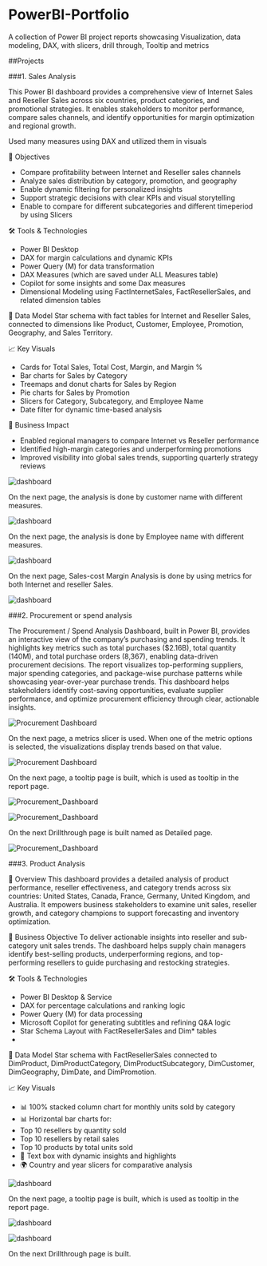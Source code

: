 # PowerBI-Portfolio
A collection of Power BI project reports showcasing Visualization, data modeling, DAX, with slicers, drill through, Tooltip and metrics

##Projects

###1. Sales Analysis

This Power BI dashboard provides a comprehensive view of Internet Sales and Reseller Sales across six countries, product categories, and promotional strategies. It enables stakeholders to monitor performance, compare sales channels, and identify opportunities for margin optimization and regional growth.

Used many measures using DAX and utilized them in visuals

🎯 Objectives
- Compare profitability between Internet and Reseller sales channels
- Analyze sales distribution by category, promotion, and geography
- Enable dynamic filtering for personalized insights
- Support strategic decisions with clear KPIs and visual storytelling
- Enable to compare for different subcategories and different timeperiod by using Slicers

🛠️ Tools & Technologies
- Power BI Desktop
- DAX for margin calculations and dynamic KPIs
- Power Query (M) for data transformation
- DAX Measures (which are saved under ALL Measures table)
- Copilot for some insights and some Dax measures
- Dimensional Modeling using FactInternetSales, FactResellerSales, and related dimension tables

📐 Data Model
Star schema with fact tables for Internet and Reseller Sales, connected to dimensions like Product, Customer, Employee, Promotion, Geography, and Sales Territory.

📈 Key Visuals
- Cards for Total Sales, Total Cost, Margin, and Margin %
- Bar charts for Sales by Category
- Treemaps and donut charts for Sales by Region
- Pie charts for Sales by Promotion
- Slicers for Category, Subcategory, and Employee Name
- Date filter for dynamic time-based analysis

📌 Business Impact
- Enabled regional managers to compare Internet vs Reseller performance
- Identified high-margin categories and underperforming promotions
- Improved visibility into global sales trends, supporting quarterly strategy reviews

![dashboard](https://github.com/Saipreethi29/PowerBI-Portfolio/blob/main/Sales_report.png)

On the next page, the analysis is done by customer name with different measures.

![dashboard](https://github.com/Saipreethi29/PowerBI-Portfolio/blob/main/Sales_customer_report.png)

On the next page, the analysis is done by Employee name with different measures.

![dashboard](https://github.com/Saipreethi29/PowerBI-Portfolio/blob/main/Sales_employee_report.png)

On the next page, Sales-cost Margin Analysis is done by using metrics for both Internet and reseller Sales.

![dashboard](https://github.com/Saipreethi29/PowerBI-Portfolio/blob/main/Sales-cost-MarginAnalysis.png)

###2. Procurement or spend analysis

The Procurement / Spend Analysis Dashboard, built in Power BI, provides an interactive view of the company’s purchasing and spending trends. It highlights key metrics such as total purchases ($2.16B), total quantity (140M), and total purchase orders (8,367), enabling data-driven procurement decisions. The report visualizes top-performing suppliers, major spending categories, and package-wise purchase patterns while showcasing year-over-year purchase trends. This dashboard helps stakeholders identify cost-saving opportunities, evaluate supplier performance, and optimize procurement efficiency through clear, actionable insights.

![Procurement Dashboard](Procuremt_report.png)

On the next page, a metrics slicer is used. When one of the metric options is selected, the visualizations display trends based on that value.

![Procurement Dashboard](https://github.com/Saipreethi29/PowerBI-Portfolio/blob/main/Report%20with%20metrics.png)

On the next page, a tooltip page is built, which is used as tooltip in the report page.

![Procurement_Dashboard](https://github.com/Saipreethi29/PowerBI-Portfolio/blob/main/Tooltip.png)

![Procurement_Dashboard](https://github.com/Saipreethi29/PowerBI-Portfolio/blob/main/Report%20with%20tooltip.png)

On the next Drillthrough page is built named as Detailed page.

![Procurement_Dashboard](https://github.com/Saipreethi29/PowerBI-Portfolio/blob/main/Drillthrough.png)

###3. Product Analysis

🧩 Overview
This dashboard provides a detailed analysis of product performance, reseller effectiveness, and category trends across six countries: United States, Canada, France, Germany, United Kingdom, and Australia. It empowers business stakeholders to examine unit sales, reseller growth, and category champions to support forecasting and inventory optimization.

🎯 Business Objective
To deliver actionable insights into reseller and sub-category unit sales trends. The dashboard helps supply chain managers identify best-selling products, underperforming regions, and top-performing resellers to guide purchasing and restocking strategies.

🛠️ Tools & Technologies
- Power BI Desktop & Service
- DAX for percentage calculations and ranking logic
- Power Query (M) for data processing
- Microsoft Copilot for generating subtitles and refining Q&A logic
- Star Schema Layout with FactResellerSales and Dim* tables
- 
📐 Data Model
Star schema with FactResellerSales connected to DimProduct, DimProductCategory, DimProductSubcategory, DimCustomer, DimGeography, DimDate, and DimPromotion.

📈 Key Visuals
- 📊 100% stacked column chart for monthly units sold by category
- 📊 Horizontal bar charts for:
- Top 10 resellers by quantity sold
- Top 10 resellers by retail sales
- Top 10 products by total units sold
- 📌 Text box with dynamic insights and highlights
- 🌍 Country and year slicers for comparative analysis

![dashboard](https://github.com/Saipreethi29/PowerBI-Portfolio/blob/main/Product_Analysis_report.png)

On the next page, a tooltip page is built, which is used as tooltip in the report page.

![dashboard](https://github.com/Saipreethi29/PowerBI-Portfolio/blob/main/Product_tooltip.png)

![dashboard](https://github.com/Saipreethi29/PowerBI-Portfolio/blob/main/Report_with_tooltip.png)

On the next Drillthrough page is built.













